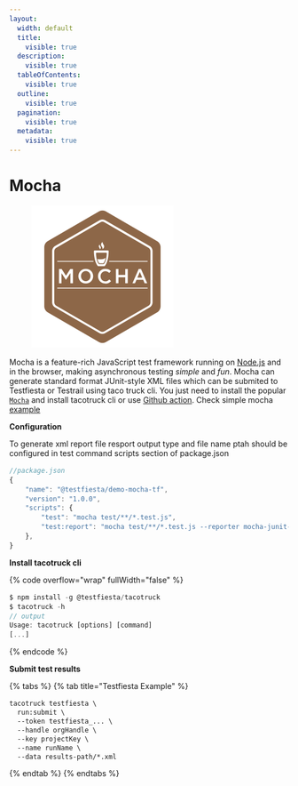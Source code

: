 ```yaml
---
layout:
  width: default
  title:
    visible: true
  description:
    visible: true
  tableOfContents:
    visible: true
  outline:
    visible: true
  pagination:
    visible: true
  metadata:
    visible: true
---
```


# Mocha

<figure><img src="../../../.gitbook/assets/Mocha_logo.svg" alt="" width="256"><figcaption></figcaption></figure>

Mocha is a feature-rich JavaScript test framework running on [Node.js](https://nodejs.org/) and in the browser, making asynchronous testing _simple_ and _fun_. Mocha can generate standard format JUnit-style XML files which can be submited to Testfiesta or Testrail using taco truck cli. You just need to install the popular [`Mocha`](https://mochajs.org/#installation) and install tacotruck cli or use [Github action](https://github.com/testfiesta/tacotruck-action). Check simple mocha [example](https://github.com/testfiesta/tacotruck-examples/tree/main/demo-mocha-tf)

**Configuration**

To generate xml report file  resport  output type and  file name ptah  should be configured in  test command scripts section  of package.json

```javascript
//package.json
{
    "name": "@testfiesta/demo-mocha-tf",
    "version": "1.0.0",
    "scripts": {
        "test": "mocha test/**/*.test.js",
        "test:report": "mocha test/**/*.test.js --reporter mocha-junit-reporter --reporter-options jenkinsMode=1,outputs=1,mochaFile=results/test-results.xml"
    },
}
```

**Install tacotruck cli**

{% code overflow="wrap" fullWidth="false" %}
```javascript
$ npm install -g @testfiesta/tacotruck
$ tacotruck -h
// output
Usage: tacotruck [options] [command]
[...]
```
{% endcode %}

**Submit test results**

{% tabs %}
{% tab title="Testfiesta Example" %}
```
tacotruck testfiesta \
  run:submit \
  --token testfiesta_... \
  --handle orgHandle \
  --key projectKey \
  --name runName \
  --data results-path/*.xml
```
{% endtab %}
{% endtabs %}
